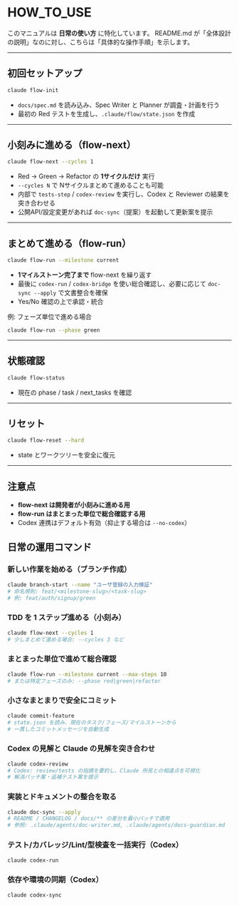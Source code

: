 # HOW_TO_USE

このマニュアルは **日常の使い方** に特化しています。
README.md が「全体設計の説明」なのに対し、こちらは「具体的な操作手順」を示します。

---

## 初回セットアップ

```bash
claude flow-init
```

- `docs/spec.md` を読み込み、Spec Writer と Planner が調査・計画を行う
- 最初の Red テストを生成し、`.claude/flow/state.json` を作成

---

## 小刻みに進める（flow-next）

```bash
claude flow-next --cycles 1
```

- Red → Green → Refactor の **1サイクルだけ** 実行
- `--cycles N` で Nサイクルまとめて進めることも可能
- 内部で `tests-step` / `codex-review` を実行し、Codex と Reviewer の結果を突き合わせる
- 公開API/設定変更があれば `doc-sync`（提案）を起動して更新案を提示

---

## まとめて進める（flow-run）

```bash
claude flow-run --milestone current
```

- **1マイルストーン完了まで** flow-next を繰り返す
- 最後に `codex-run` / `codex-bridge` を使い総合確認し、必要に応じて `doc-sync --apply` で文書整合を確保
- Yes/No 確認の上で承認・統合

例: フェーズ単位で進める場合

```bash
claude flow-run --phase green
```

---

## 状態確認

```bash
claude flow-status
```

- 現在の phase / task / next_tasks を確認

---

## リセット

```bash
claude flow-reset --hard
```

- state とワークツリーを安全に復元

---

## 注意点

- **flow-next は開発者が小刻みに進める用**
- **flow-run はまとまった単位で総合確認する用**
- Codex 連携はデフォルト有効（抑止する場合は `--no-codex`）

## 日常の運用コマンド

### 新しい作業を始める（ブランチ作成）

```bash
claude branch-start --name "ユーザ登録の入力検証"
# 命名規則: feat/<milestone-slug>/<task-slug>
# 例: feat/auth/signup/green
```

### TDD を 1 ステップ進める（小刻み）

```bash
claude flow-next --cycles 1
# 少しまとめて進める場合: --cycles 3 など
```

### まとまった単位で進めて総合確認

```bash
claude flow-run --milestone current --max-steps 10
# または特定フェーズのみ: --phase red|green|refactor
```

### 小さなまとまりで安全にコミット

```bash
claude commit-feature
# state.json を読み、現在のタスク/フェーズ/マイルストーンから
# 一貫したコミットメッセージを自動生成
```

### Codex の見解と Claude の見解を突き合わせ

```bash
claude codex-review
# Codex: review/tests の指摘を要約し、Claude 所見との相違点を可視化
# 解消パッチ案・追補テスト案を提示
```

### 実装とドキュメントの整合を取る

```bash
claude doc-sync --apply
# README / CHANGELOG / docs/** の差分を最小パッチで適用
# 参照: .claude/agents/doc-writer.md, .claude/agents/docs-guardian.md
```

### テスト/カバレッジ/Lint/型検査を一括実行（Codex）

```bash
claude codex-run
```

### 依存や環境の同期（Codex）

```bash
claude codex-sync
```
